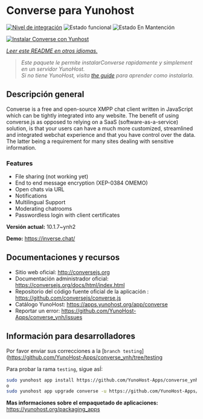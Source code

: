 <!--
Este archivo README esta generado automaticamente<https://github.com/YunoHost/apps/tree/master/tools/readme_generator>
No se debe editar a mano.
-->

# Converse para Yunohost

[![Nivel de integración](https://dash.yunohost.org/integration/converse.svg)](https://dash.yunohost.org/appci/app/converse) ![Estado funcional](https://ci-apps.yunohost.org/ci/badges/converse.status.svg) ![Estado En Mantención](https://ci-apps.yunohost.org/ci/badges/converse.maintain.svg)

[![Instalar Converse con Yunhost](https://install-app.yunohost.org/install-with-yunohost.svg)](https://install-app.yunohost.org/?app=converse)

*[Leer este README en otros idiomas.](./ALL_README.md)*

> *Este paquete le permite instalarConverse rapidamente y simplement en un servidor YunoHost.*  
> *Si no tiene YunoHost, visita [the guide](https://yunohost.org/install) para aprender como instalarla.*

## Descripción general

Converse is a free and open-source XMPP chat client written in JavaScript which can be tightly integrated into any website.
The benefit of using converse.js as opposed to relying on a SaaS (software-as-a-service) solution, is that your users can have a much more customized, streamlined and integrated webchat experience and that you have control over the data. The latter being a requirement for many sites dealing with sensitive information.

### Features

- File sharing (not working yet) 
- End to end message encryption (XEP-0384 OMEMO)
- Open chats via URL
- Notifications
- Multilingual Support
- Moderating chatrooms
- Passwordless login with client certificates


**Versión actual:** 10.1.7~ynh2

**Demo:** <https://inverse.chat/>
## Documentaciones y recursos

- Sitio web oficial: <http://conversejs.org>
- Documentación administrador oficial: <https://conversejs.org/docs/html/index.html>
- Repositorio del código fuente oficial de la aplicación : <https://github.com/conversejs/converse.js>
- Catálogo YunoHost: <https://apps.yunohost.org/app/converse>
- Reportar un error: <https://github.com/YunoHost-Apps/converse_ynh/issues>

## Información para desarrolladores

Por favor enviar sus correcciones a la [`branch testing`](https://github.com/YunoHost-Apps/converse_ynh/tree/testing

Para probar la rama `testing`, sigue asÍ:

```bash
sudo yunohost app install https://github.com/YunoHost-Apps/converse_ynh/tree/testing --debug
o
sudo yunohost app upgrade converse -u https://github.com/YunoHost-Apps/converse_ynh/tree/testing --debug
```

**Mas informaciones sobre el empaquetado de aplicaciones:** <https://yunohost.org/packaging_apps>
